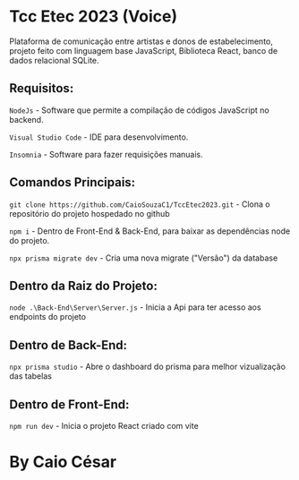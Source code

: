 # Tcc Etec 2023 (Voice)

Plataforma de comunicação entre artistas e donos de estabelecimento, projeto feito com linguagem base JavaScript, Biblioteca React, banco de dados relacional SQLite.

## Requisitos:

`NodeJs` - Software que permite a compilação de códigos JavaScript no backend.

`Visual Studio Code` - IDE para desenvolvimento.

`Insomnia` - Software para fazer requisições manuais.

## Comandos Principais:

`git clone https://github.com/CaioSouzaC1/TccEtec2023.git` - Clona o repositório do projeto hospedado no github

`npm i` - Dentro de Front-End & Back-End, para baixar as dependências node do projeto.

`npx prisma migrate dev` - Cria uma nova migrate ("Versão") da database

## Dentro da Raiz do Projeto:

`node .\Back-End\Server\Server.js` - Inicia a Api para ter acesso aos endpoints do projeto

## Dentro de Back-End:

`npx prisma studio` - Abre o dashboard do prisma para melhor vizualização das tabelas

## Dentro de Front-End:

`npm run dev` - Inicia o projeto React criado com vite

# By Caio César
